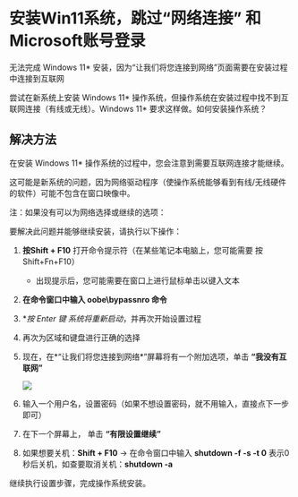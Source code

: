 # 安装Win11系统，跳过“网络连接” 和 Microsoft账号登录

无法完成 Windows 11* 安装，因为“让我们将您连接到网络”页面需要在安装过程中连接到互联网

尝试在新系统上安装 Windows 11* 操作系统，但操作系统在安装过程中找不到互联网连接（有线或无线）。Windows 11* 要求这样做。如何安装操作系统？

## 解决方法

在安装 Windows 11* 操作系统的过程中，您会注意到需要互联网连接才能继续。

这可能是新系统的问题，因为网络驱动程序（使操作系统能够看到有线/无线硬件的软件）可能不包含在窗口映像中。

注：如果没有可以为网络选择或继续的选项：

要解决此问题并能够继续安装，请执行以下操作：

1. **按Shift + F10** 打开命令提示符（在某些笔记本电脑上，您可能需要 按Shift+Fn+F10）

   - 出现提示后，您可能需要在窗口上进行鼠标单击以键入文本
2. **在命令窗口中输入 oobe\bypassnro 命令**
3. **按 *Enter 键 系统将重新启动**，并再次开始设置过程
4. 再次为区域和键盘进行正确的选择
5. 现在，在*“让我们将您连接到网络*”屏幕将有一个附加选项，单击 **“我没有互联网”**

   ![](https://learn.microsoft.com/zh-cn/archive/msdn-technet-forums/windows/win10itprogeneralcn/images/1696019.png)
6. 输入一个用户名，设置密码（如果不想设置密码，就不用输入，直接点下一步即可）
7. 在下一个屏幕上， 单击 **“有限设置继续”**
8. 如果想要关机：**Shift + F10** -> 在命令窗口中输入 **shutdown -f -s -t 0** 表示0秒后关机，如查要取消关机：**shutdown -a**

继续执行设置步骤，完成操作系统安装。
